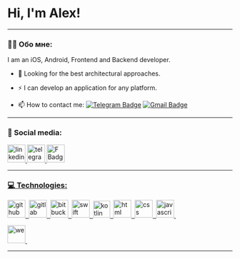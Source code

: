# Hi, I'm Alex!

---

### :man_technologist: Обо мне:

I am an iOS, Android, Frontend and Backend developer.

- :telescope: Looking for the best architectural approaches.

- :zap: I can develop an application for any platform.

- :mailbox: How to contact me: [![Telegram Badge](https://img.shields.io/badge/-sobolevalexander-blue?style=flat&logo=Telegram&logoColor=white)](https://t.me/Alexander_IOS_DEV) [![Gmail Badge](https://img.shields.io/badge/-Gmail-red?style=flat&logo=Gmail&logoColor=white)](mailto:sobolev.ios.developer@gmail.com)

---

### 🤝 Social media:

  <div id="badges">
    <a href="https://www.linkedin.com/in/aleksander-sobolev-ios-developer/" target="_blank">
      <img src="https://cdn-icons-png.flaticon.com/512/2504/2504799.png" width="40" height="40" alt="linkedin" />
    </a>
    <a href="https://t.me/Alexander_IOS_DEV" target="_blank">
      <img src="https://cdn-icons-png.flaticon.com/512/2111/2111646.png" width="40" height="40" alt="telegram group" />
    <a href="https://www.facebook.com/profile.php?id=100086559087040" target="_blank">
      <img src="https://cdn-icons-png.flaticon.com/512/5968/5968764.png" width="40" height="40" alt="F Badge"/>
  </div>

---

### 💻 Technologies:

<div>
  <img src="https://cdn-icons-png.flaticon.com/512/270/270798.png" title="github" alt="github" width="40" height="40"/>&nbsp
  <img src="https://cdn-icons-png.flaticon.com/512/5968/5968853.png" title="gitlab" alt="gitlab" width="40" height="40"/>&nbsp
  <img src="https://cdn-icons-png.flaticon.com/512/6125/6125001.png" title="bitbucket" alt="bitbucket" width="40" height="40"/>&nbsp
  <img src="https://cdn-icons-png.flaticon.com/512/668/668292.png" title="swift" alt="swift" width="40" height="40"/>&nbsp
  <img src="https://upload.wikimedia.org/wikipedia/commons/thumb/0/06/Kotlin_Icon.svg/1200px-Kotlin_Icon.svg.png" title="kotlin" alt="kotlin" width="38" height="38"/>&nbsp
  <img src="https://cdn-icons-png.flaticon.com/128/1051/1051277.png" title="html" alt="html" width="40" height="40"/>&nbsp
  <img src="https://cdn-icons-png.flaticon.com/128/732/732190.png" title="css" alt="css" width="40" height="40"/>&nbsp
  <img src="https://cdn-icons-png.flaticon.com/512/1199/1199124.png" title="javascript" alt="javascript" width="40" height="40"/>&nbsp
  
  
  <img src="https://cdn-icons-png.flaticon.com/512/668/668292.png" title="we" alt="we" width="40" height="40"/>&nbsp;
</div>

---

